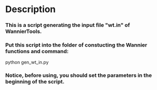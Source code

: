 # Description
### This is a script generating the input file "wt.in" of WannierTools.
### Put this script into the folder of constucting the Wannier functions and command:
python gen_wt_in.py
### Notice, before using, you should set the parameters in the beginning of the script.
